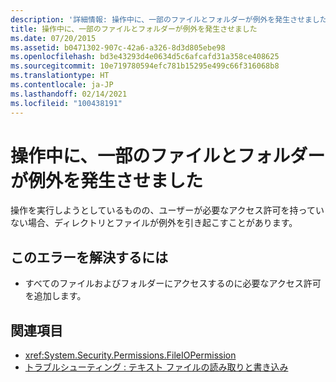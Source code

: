 ```yaml
---
description: '詳細情報: 操作中に、一部のファイルとフォルダーが例外を発生させました'
title: 操作中に、一部のファイルとフォルダーが例外を発生させました
ms.date: 07/20/2015
ms.assetid: b0471302-907c-42a6-a326-8d3d805ebe98
ms.openlocfilehash: bd3e43293d4e0634d5c6afcafd31a358ce408625
ms.sourcegitcommit: 10e719780594efc781b15295e499c66f316068b8
ms.translationtype: HT
ms.contentlocale: ja-JP
ms.lasthandoff: 02/14/2021
ms.locfileid: "100438191"
---
```

# <a name="some-files-and-folders-caused-exceptions-during-the-operation"></a>操作中に、一部のファイルとフォルダーが例外を発生させました

操作を実行しようとしているものの、ユーザーが必要なアクセス許可を持っていない場合、ディレクトリとファイルが例外を引き起こすことがあります。  
  
## <a name="to-correct-this-error"></a>このエラーを解決するには  
  
- すべてのファイルおよびフォルダーにアクセスするのに必要なアクセス許可を追加します。  
  
## <a name="see-also"></a>関連項目

- <xref:System.Security.Permissions.FileIOPermission>
- [トラブルシューティング : テキスト ファイルの読み取りと書き込み](../developing-apps/programming/drives-directories-files/troubleshooting-reading-from-and-writing-to-text-files.md)
